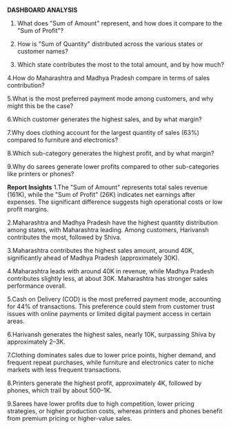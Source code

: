 **DASHBOARD ANALYSIS**
1. What does "Sum of Amount" represent, and how does it compare to the "Sum of Profit"?
   
2. How is "Sum of Quantity" distributed across the various states or customer names?
   
3. Which state contributes the most to the total amount, and by how much?
   
4.How do Maharashtra and Madhya Pradesh compare in terms of sales contribution?

5.What is the most preferred payment mode among customers, and why might this be the case?

6.Which customer generates the highest sales, and by what margin?

7.Why does clothing account for the largest quantity of sales (63%) compared to furniture and electronics?

8.Which sub-category generates the highest profit, and by what margin?

9.Why do sarees generate lower profits compared to other sub-categories like printers or phones?


**Report Insights**
1.The "Sum of Amount" represents total sales revenue (161K), while the "Sum of Profit" (26K) indicates net earnings after expenses. The significant difference suggests high operational costs or low profit margins.

2.Maharashtra and Madhya Pradesh have the highest quantity distribution among states, with Maharashtra leading. Among customers, Harivansh contributes the most, followed by Shiva.

3.Maharashtra contributes the highest sales amount, around 40K, significantly ahead of Madhya Pradesh (approximately 30K).

4.Maharashtra leads with around 40K in revenue, while Madhya Pradesh contributes slightly less, at about 30K. Maharashtra has stronger sales performance overall.

5.Cash on Delivery (COD) is the most preferred payment mode, accounting for 44% of transactions. This preference could stem from customer trust issues with online payments or limited digital payment access in certain areas.

6.Harivansh generates the highest sales, nearly 10K, surpassing Shiva by approximately 2–3K.

7.Clothing dominates sales due to lower price points, higher demand, and frequent repeat purchases, while furniture and electronics cater to niche markets with less frequent
transactions.

8.Printers generate the highest profit, approximately 4K, followed by phones, which trail by about 500–1K.

9.Sarees have lower profits due to high competition, lower pricing strategies, or higher production costs, whereas printers and phones benefit from premium pricing or higher-value sales.
